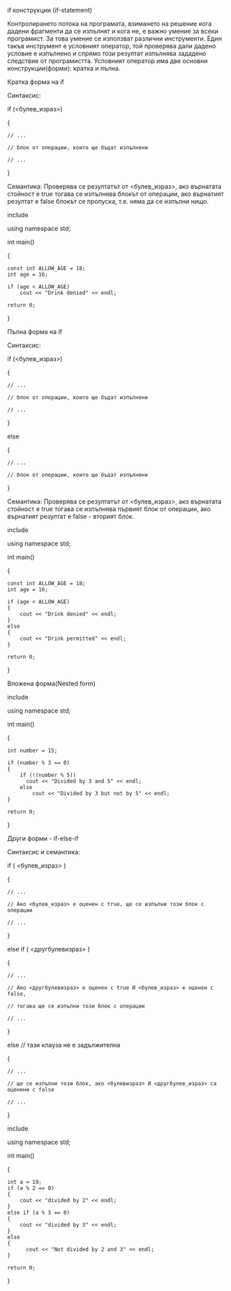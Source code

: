 if конструкции (if-statement)

Контролирането потока на програмата, взимането на решение кога дадени фрагменти да се изпълнят и кога не, е важно умение за всеки програмист. За това умение се използват различни инструменти. Един такъв инструмент е условният оператор, той проверява дали дадено условие е изпълнено и спрямо този резултат изпълнява зададено следствие от програмистта. Условният оператор има две основни конструкции(форми): кратка и пълна.

Кратка форма на if

Синтаксис:

if (<булев_израз>)

{

    // ...

    // блок от операции, които ще бъдат изпълнени

    // ...

}

Семантика: Проверява се резултатът от <булев_израз>, ако върнатата стойност е true тогава се изпълнява блокът от операции, ако върнатият резултат е false блокът се пропуска, т.е. няма да се изпълни нищо.

include <iostream>

using namespace std;

int main()

{

    const int ALLOW_AGE = 18;
    int age = 16;
    
    if (age < ALLOW_AGE) 
    	cout << "Drink denied" << endl;
    
    return 0;

}


Пълна форма на if

Синтаксис:

if (<булев_израз>)

{

    // ...

    // блок от операции, които ще бъдат изпълнени

    // ...

}

else

{

    // ...

    // блок от операции, които ще бъдат изпълнени 

}

Семантика: Проверява се резултатът от <булев_израз>, ако върнатата стойност е true тогава се изпълнява първият блок от операции, ако върнатият резултат е false - вторият блок.

include<iostream>

using namespace std;

int main()

{

    const int ALLOW_AGE = 18;
    int age = 16;
    
    if (age < ALLOW_AGE)
    { 
    	cout << "Drink denied" << endl;
    }	
    else
    {
    	cout << "Drink permitted" << endl;
    } 
    
    return 0;

}



Вложена форма(Nested form)

include<iostream>

using namespace std;

int main()

{

    int number = 15;

    if (number % 3 == 0)
    {
    	if (!(number % 5))
    	  cout << "Divided by 3 and 5" << endl;
    	else
    		cout << "Divided by 3 but not by 5" << endl;
    }
    
    return 0;

}

Други форми - if-else-if

Синтаксис и семантика:

if ( <булев_израз> ) 

{

    // ...

  	// Ако <булев_израз> е оценен с true, ще се изпълни този блок с операции

  	// ...

}

else if ( <другбулевизраз> ) 

{

  	// ...

  	// Ако <другбулевизраз> е оценен с true И <булев_израз> е оценен с false, 

  	// тогава ще се изпълни този блок с операции

  	// ...

}

else // тази клауза не е задължителна

{

  	// ...

  	// ще се изпълни този блок, ако <булевизраз> И <другбулев_израз> са оценени с false

  	// ...

}

include<iostream>

using namespace std;

int main()

{

    int a = 19;
    if (a % 2 == 0)
    {
        cout << "divided by 2" << endl;
    }
    else if (a % 3 == 0)
    {
    	cout << "divided by 3" << endl;
    }
    else
    {
          cout << "Not divided by 2 and 3" << endl;
    }
    
    return 0;

}
